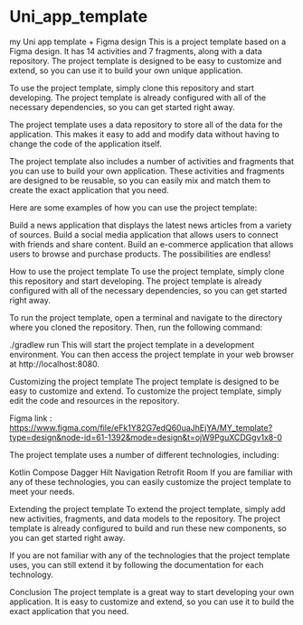 # Uni_app_template
my Uni app template + Figma design
This is a project template based on a Figma design. It has 14 activities and 7 fragments, along with a data repository. The project template is designed to be easy to customize and extend, so you can use it to build your own unique application.

To use the project template, simply clone this repository and start developing. The project template is already configured with all of the necessary dependencies, so you can get started right away.

The project template uses a data repository to store all of the data for the application. This makes it easy to add and modify data without having to change the code of the application itself.

The project template also includes a number of activities and fragments that you can use to build your own application. These activities and fragments are designed to be reusable, so you can easily mix and match them to create the exact application that you need.

Here are some examples of how you can use the project template:

Build a news application that displays the latest news articles from a variety of sources.
Build a social media application that allows users to connect with friends and share content.
Build an e-commerce application that allows users to browse and purchase products.
The possibilities are endless!

How to use the project template
To use the project template, simply clone this repository and start developing. The project template is already configured with all of the necessary dependencies, so you can get started right away.

To run the project template, open a terminal and navigate to the directory where you cloned the repository. Then, run the following command:

./gradlew run
This will start the project template in a development environment. You can then access the project template in your web browser at http://localhost:8080.

Customizing the project template
The project template is designed to be easy to customize and extend. To customize the project template, simply edit the code and resources in the repository.

Figma link :
https://www.figma.com/file/eFk1Y82G7edQ60uaJhEjYA/MY_template?type=design&node-id=61-1392&mode=design&t=ojW9PguXCDGgv1x8-0

The project template uses a number of different technologies, including:

Kotlin
Compose
Dagger Hilt
Navigation
Retrofit
Room
If you are familiar with any of these technologies, you can easily customize the project template to meet your needs.

Extending the project template
To extend the project template, simply add new activities, fragments, and data models to the repository. The project template is already configured to build and run these new components, so you can get started right away.

If you are not familiar with any of the technologies that the project template uses, you can still extend it by following the documentation for each technology.

Conclusion
The project template is a great way to start developing your own application. It is easy to customize and extend, so you can use it to build the exact application that you need.
